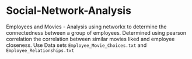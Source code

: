 # Social-Network-Analysis

Employees and Movies - Analysis using networkx to determine the connectedness between a group of employees. Determined using pearson correlation the correlation between similar movies liked and employee closeness. Use Data sets `Employee_Movie_Choices.txt` and `Employee_Relationships.txt` 
